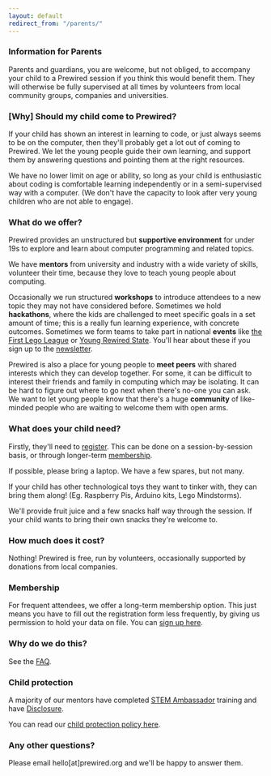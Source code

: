 ```yaml
---
layout: default
redirect_from: "/parents/"
---
```


### Information for Parents

Parents and guardians, you are welcome, but not obliged, to accompany your child to a Prewired session if you think this would benefit them. They will otherwise be fully supervised at all times by volunteers from local community groups, companies and universities.

### [Why] Should my child come to Prewired?

If your child has shown an interest in learning to code, or just always seems to be on the computer, then they'll probably get a lot out of coming to Prewired. We let the young people guide their own learning, and support them by answering questions and pointing them at the right resources.

We have no lower limit on age or ability, so long as your child is enthusiastic about coding is comfortable learning independently or in a semi-supervised way with a computer. (We don't have the capacity to look after very young children who are not able to engage).

### What do we offer?

Prewired provides an unstructured but **supportive environment** for under 19s to explore and learn about computer programming and related topics.

We have **mentors** from university and industry with a wide variety of skills, volunteer their time, because they love to teach young people about computing. 

Occasionally we run structured **workshops** to introduce attendees to a new topic they may not have considered before. Sometimes we hold **hackathons**, where the kids are challenged to meet specific goals in a set amount of time; this is a really fun learning experience, with concrete outcomes. Sometimes we form teams to take part in national **events** like [the First Lego League](http://www.firstlegoleague.org/) or [Young Rewired State](http://www.yrs.io). You'll hear about these if you sign up to the [newsletter](#newsletter).

Prewired is also a place for young people to **meet peers** with shared interests which they can develop together. For some, it can be difficult to interest their friends and family in computing which may be isolating. It can be hard to figure out where to go next when there's no-one you can ask. We want to let young people know that there's a huge **community** of like-minded people who are waiting to welcome them with open arms.

### What does your child need?

Firstly, they'll need to [register](membership.html). This can be done on a session-by-session basis, or through longer-term [membership](#membership).

If possible, please bring a laptop. We have a few spares, but not many.

If your child has other technological toys they want to tinker with, they can bring them along! (Eg. Raspberry Pis, Arduino kits, Lego Mindstorms).

We'll provide fruit juice and a few snacks half way through the session. If your child wants to bring their own snacks they're welcome to.

### How much does it cost?

Nothing! Prewired is free, run by volunteers, occasionally supported by donations from local companies.

### Membership

For frequent attendees, we offer a long-term membership option. This just means you have to fill out the registration form less frequently, by giving us permission to hold your data on file. You can [sign up here](membership.html#membership).

### Why do we do this?

See the [FAQ](faq.html#why-do-we-do-this).

### Child protection

A majority of our mentors have completed [STEM Ambassador](http://www.stemnet.org.uk/ambassadors/) training and have [Disclosure](http://www.disclosurescotland.co.uk/).

You can read our [child protection policy here](policy.html).

### Any other questions?

Please email hello[at]prewired.org and we'll be happy to answer them.